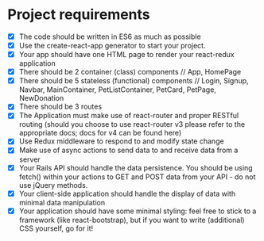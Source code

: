 # Project requirements

- [x] The code should be written in ES6 as much as possible
- [x] Use the create-react-app generator to start your project.
- [x] Your app should have one HTML page to render your react-redux application
- [x] There should be 2 container (class) components // App, HomePage
- [x] There should be 5 stateless (functional) components // Login, Signup, Navbar, MainContainer, PetListContainer, PetCard, PetPage, NewDonation
- [x] There should be 3 routes
- [x] The Application must make use of react-router and proper RESTful routing (should you choose to use react-router v3 please refer to the appropriate docs; docs for v4 can be found here)
- [x] Use Redux middleware to respond to and modify state change
- [x] Make use of async actions to send data to and receive data from a server
- [x] Your Rails API should handle the data persistence. You should be using fetch() within your actions to GET and POST data from your API - do not use jQuery methods.
- [x] Your client-side application should handle the display of data with minimal data manipulation
- [x] Your application should have some minimal styling: feel free to stick to a framework (like react-bootstrap), but if you want to write (additional) CSS yourself, go for it!